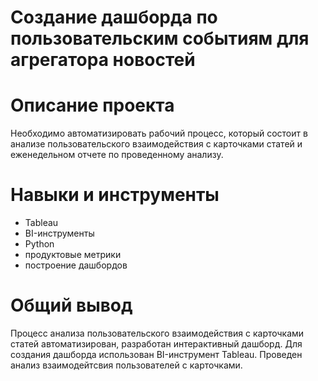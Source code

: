 # Создание дашборда по пользовательским событиям для агрегатора новостей

# Описание проекта
Необходимо автоматизировать рабочий процесс, который состоит в анализе пользовательского взаимодействия с карточками статей и еженедельном отчете по проведенному анализу.

# Навыки и инструменты 
* Tableau
* BI-инструменты
* Python
* продуктовые метрики
* построение дашбордов

# Общий вывод
Процесс анализа пользовательского взаимодействия с карточками статей автоматизирован, разработан интерактивный дашборд. Для создания дашборда использован BI-инструмент Tableau. Проведен анализ взаимодейтсвия пользователей с карточками.
